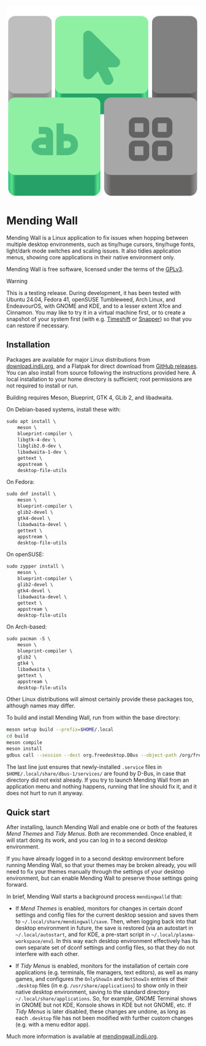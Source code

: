 ![Mending Wall icon](docs/assets/logo.svg)

# Mending Wall

Mending Wall is a Linux application to fix issues when hopping between multiple desktop environments, such as tiny/huge cursors, tiny/huge fonts, light/dark mode switches and scaling issues. It also tidies application menus, showing core applications in their native environment only.

Mending Wall is free software, licensed under the terms of the [GPLv3](https://www.gnu.org/licenses/gpl-3.0.en.html).

> [!WARNING]
> This is a testing release. During development, it has been tested with Ubuntu 24.04, Fedora 41, openSUSE Tumbleweed, Arch Linux, and EndeavourOS, with GNOME and KDE, and to a lesser extent Xfce and Cinnamon. You may like to try it in a virtual machine first, or to create a snapshot of your system first (with e.g. [Timeshift](https://github.com/linuxmint/timeshift) or [Snapper](http://snapper.io/)) so that you can restore if necessary.


## Installation

Packages are available for major Linux distributions from [download.indii.org](https://download.indii.org), and a Flatpak for direct download from [GitHub releases](https://github.com/lawmurray/mendingwall/releases/latest). You can also install from source following the instructions provided here. A local installation to your home directory is sufficient; root permissions are not required to install or run.

Building requires Meson, Blueprint, GTK 4, GLib 2, and libadwaita.

On Debian-based systems, install these with:
```
sudo apt install \
    meson \
    blueprint-compiler \
    libgtk-4-dev \
    libglib2.0-dev \
    libadwaita-1-dev \
    gettext \
    appstream \
    desktop-file-utils
```
On Fedora:
```
sudo dnf install \
    meson \
    blueprint-compiler \
    glib2-devel \
    gtk4-devel \
    libadwaita-devel \
    gettext \
    appstream \
    desktop-file-utils
```
On openSUSE:
```
sudo zypper install \
    meson \
    blueprint-compiler \
    glib2-devel \
    gtk4-devel \
    libadwaita-devel \
    gettext \
    appstream \
    desktop-file-utils
```
On Arch-based:
```
sudo pacman -S \
    meson \
    blueprint-compiler \
    glib2 \
    gtk4 \
    libadwaita \
    gettext \
    appstream \
    desktop-file-utils
```
Other Linux distributions will almost certainly provide these packages too, although names may differ.

To build and install Mending Wall, run from within the base directory:
```bash
meson setup build --prefix=$HOME/.local
cd build
meson compile
meson install
gdbus call --session --dest org.freedesktop.DBus --object-path /org/freedesktop/DBus --method org.freedesktop.DBus.ReloadConfig
```
The last line just ensures that newly-installed `.service` files in `$HOME/.local/share/dbus-1/services/` are found by D-Bus, in case that directory did not exist already. If you try to launch Mending Wall from an application menu and nothing happens, running that line should fix it, and it does not hurt to run it anyway.

## Quick start

After installing, launch Mending Wall and enable one or both of the features *Mend Themes* and *Tidy Menus*. Both are recommended. Once enabled, it will start doing its work, and you can log in to a second desktop environment.

If you have already logged in to a second desktop environment before running Mending Wall, so that your themes may be broken already, you will need to fix your themes manually through the settings of your desktop environment, but can enable Mending Wall to preserve those settings going forward.

In brief, Mending Wall starts a background process `mendingwalld` that:

* If *Mend Themes* is enabled, monitors for changes in certain dconf settings and config files for the current desktop session and saves them to `~/.local/share/mendingwall/save`. Then, when logging back into that desktop environment in future, the save is restored (via an autostart in `~/.local/autostart`, and for KDE, a pre-start script in `~/.local/plasma-workspace/env`). In this way each desktop environment effectively has its own separate set of dconf settings and config files, so that they do not interfere with each other.

* If *Tidy Menus* is enabled, monitors for the installation of certain core applications (e.g. terminals, file managers, text editors), as well as many games, and configures the `OnlyShowIn` and `NotShowIn` entries of their `.desktop` files (in e.g. `/usr/share/applications`) to show only in their native desktop environment, saving to the standard directory `~/.local/share/applications`. So, for example, GNOME Terminal shows in GNOME but not KDE, Konsole shows in KDE but not GNOME, etc. If *Tidy Menus* is later disabled, these changes are undone, as long as each `.desktop` file has not been modified with further custom changes (e.g. with a menu editor app).

Much more information is available at [mendingwall.indii.org](https://mendingwall.indii.org).

